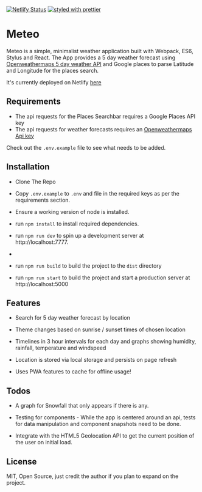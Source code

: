 [![Netlify Status](https://api.netlify.com/api/v1/badges/2640a25a-d2da-411a-8ee4-8db701b0cb2e/deploy-status)](https://app.netlify.com/sites/distracted-wright-bee694/deploys)
[![styled with prettier](https://img.shields.io/badge/styled_with-prettier-ff69b4.svg)](https://github.com/prettier/prettier)

# Meteo

Meteo is a simple, minimalist weather application built with Webpack, ES6, Stylus and React.
The App provides a 5 day weather forecast using [Openweathermaps 5 day weather API](https://openweathermap.org/forecast5) and Google places to parse Latitude and Longitude for the places search.

It's currently deployed on Netlify [here](https://distracted-wright-bee694.netlify.com/)

## Requirements

- The api requests for the Places Searchbar requires a Google Places API key
- The api requests for weather forecasts requires an [Openweathermaps Api key](https://openweathermap.org)

Check out the `.env.example` file to see what needs to be added.

## Installation

- Clone The Repo

- Copy `.env.example` to `.env` and file in the required keys as per the requirements section.

- Ensure a working version of node is installed.

- run `npm install` to install required dependencies.

- run `npm run dev` to spin up a development server at http://localhost:7777.
-
- run `npm run build` to build the project to the `dist` directory

- run `npm run start` to build the project and start a production server at http://localhost:5000

## Features

- Search for 5 day weather forecast by location

- Theme changes based on sunrise / sunset times of chosen location

- Timelines in 3 hour intervals for each day and graphs showing humidity, rainfall, temperature and windspeed

- Location is stored via local storage and persists on page refresh

- Uses PWA features to cache for offline usage!

## Todos

- A graph for Snowfall that only appears if there is any.

- Testing for components - While the app is centered around an api, tests for data manipulation and component snapshots need to be done.

- Integrate with the HTML5 Geolocation API to get the current position of the user on initial load.

## License

MIT, Open Source, just credit the author if you plan to expand on the project.
